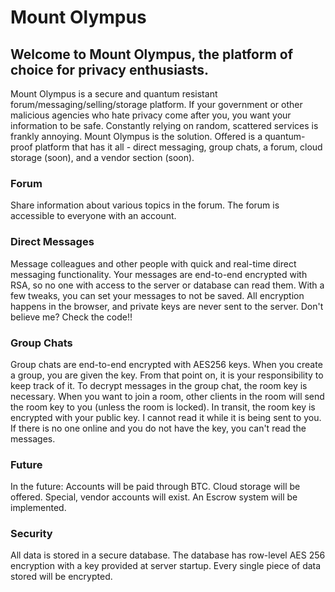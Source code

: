 # Mount Olympus
## Welcome to Mount Olympus, the platform of choice for privacy enthusiasts.
Mount Olympus is a secure and quantum resistant forum/messaging/selling/storage platform. If your government or other malicious agencies who hate privacy come after you, you want your information to be safe. Constantly relying on random, scattered services is frankly annoying. Mount Olympus is the solution. Offered is a quantum-proof platform that has it all - direct messaging, group chats, a forum, cloud storage (soon), and a vendor section (soon).

### Forum
Share information about various topics in the forum. The forum is accessible to everyone with an account.

### Direct Messages
Message colleagues and other people with quick and real-time direct messaging functionality. Your messages are end-to-end encrypted with RSA, so no one with access to the server or database can read them. With a few tweaks, you can set your messages to not be saved. All encryption happens in the browser, and private keys are never sent to the server. Don't believe me? Check the code!!

### Group Chats
Group chats are end-to-end encrypted with AES256 keys. When you create a group, you are given the key. From that point on, it is your responsibility to keep track of it. To decrypt messages in the group chat, the room key is necessary. When you want to join a room, other clients in the room will send the room key to you (unless the room is locked). In transit, the room key is encrypted with your public key. I cannot read it while it is being sent to you. If there is no one online and you do not have the key, you can't read the messages.

### Future
In the future: Accounts will be paid through BTC. Cloud storage will be offered. Special, vendor accounts will exist. An Escrow system will be implemented.

### Security
All data is stored in a secure database. The database has row-level AES 256 encryption with a key provided at server startup. Every single piece of data stored will be encrypted.

